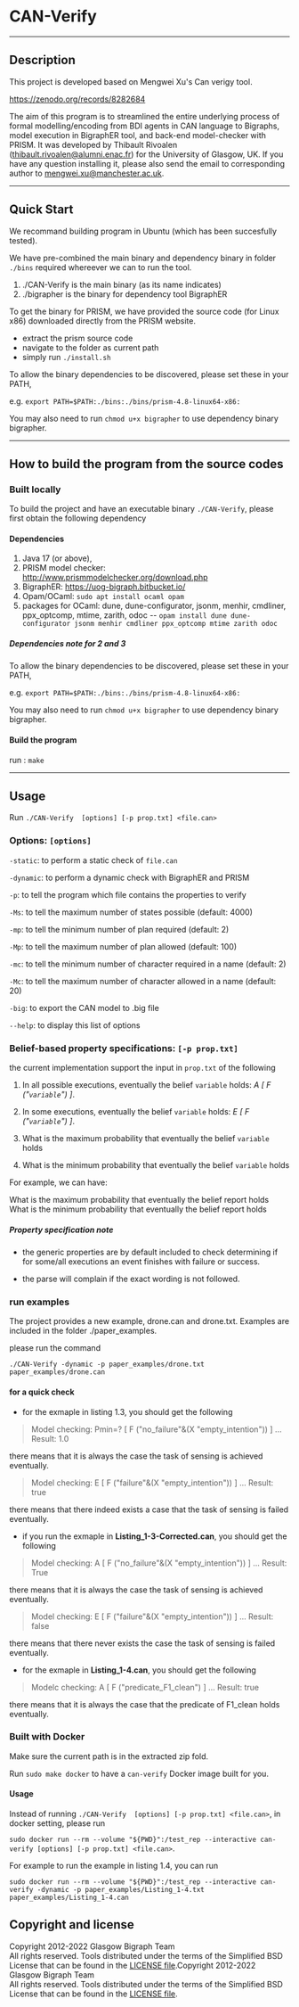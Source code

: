 # CAN-Verify

---

## Description

This project is developed based on Mengwei Xu's Can verigy tool. 

https://zenodo.org/records/8282684

The aim of this program is to streamlined the entire underlying process of formal modelling/encoding from BDI agents in CAN language to Bigraphs, model execution in BigraphER tool, and back-end model-checker with PRISM. It was developed by Thibault Rivoalen ([thibault.rivoalen@alumni.enac.fr](mailto:thibault.rivoalen@alumni.enac.fr)) for the University of Glasgow, UK. If you have any question installing it, please also send the email to corresponding author to mengwei.xu@manchester.ac.uk. 

---
## Quick Start


We recommand building program in Ubuntu (which has been succesfully tested).


We have pre-combined the main binary and dependency binary in folder ```./bins``` required whereever we can to run the tool.

1. ./CAN-Verify is the main binary (as its name indicates)
2. ./bigrapher is the binary for dependency tool BigraphER




To get the binary for PRISM, we have provided the source code (for Linux x86) downloaded directly from the PRISM website.

- extract the prism source code
- navigate to the folder as current path
- simply run ```./install.sh``` 


To allow the binary dependencies to be discovered, please set these in your PATH, 

e.g. ```export PATH=$PATH:./bins:./bins/prism-4.8-linux64-x86: ```

You may also need to run ```chmod u+x bigrapher``` to use dependency binary bigrapher. 




---

## How to build the program from the source codes



### Built locally

To build the project and have an executable binary ```./CAN-Verify```, please first obtain the following dependency

#### Dependencies
1. Java 17 (or above), 
2. PRISM model checker: http://www.prismmodelchecker.org/download.php
3. BigraphER: https://uog-bigraph.bitbucket.io/
4. Opam/OCaml: ```sudo apt install ocaml opam```
5. packages for OCaml: dune, dune-configurator, jsonm, menhir, cmdliner, ppx_optcomp, mtime, zarith, odoc -- ```opam install dune dune-configurator jsonm menhir cmdliner ppx_optcomp mtime zarith odoc```


##### Dependencies note for 2 and 3


To allow the binary dependencies to be discovered, please set these in your PATH, 

e.g. ```export PATH=$PATH:./bins:./bins/prism-4.8-linux64-x86: ```

You may also need to run ```chmod u+x bigrapher``` to use dependency binary bigrapher. 

#### Build the program

run : ``` make ```  



---


## Usage


Run ```./CAN-Verify  [options] [-p prop.txt] <file.can>```

### Options: ``` [options] ```

```-static```: to perform a static check of ```file.can``` 

```-dynamic```: to perform a dynamic check with BigraphER and PRISM   

```-p```: to tell the program which file contains the properties to verify  

```-Ms```: to tell the maximum number of states possible (default: 4000)  

```-mp```: to tell the minimum number of plan required (default: 2)  

```-Mp```: to tell the maximum number of plan allowed (default: 100)  

```-mc```: to tell the minimum number of character required in a name (default: 2)  

```-Mc```: to tell the maximum number of character allowed in a name (default: 20)

```-big```:  to export the CAN model to .big file

```--help```:  to display this list of options

### Belief-based property specifications: ``` [-p prop.txt] ```

the current implementation support the input in ```prop.txt``` of the following 

1. In all possible executions, eventually the belief ```variable``` holds: *A [ F ("```variable```") ]*.
2. In some executions, eventually the belief ```variable``` holds: *E [ F ("```variable```") ]*.

1. What is the maximum probability that eventually the belief ```variable``` holds
2. What is the minimum probability that eventually the belief ```variable``` holds

For example, we can have:

What is the maximum probability that eventually the belief report holds
What is the minimum probability that eventually the belief report holds



##### Property specification note
- the generic properties are by default included to check determining if for some/all executions an event finishes with failure or success.

- the parse will complain if the exact wording is not followed.


### run examples
The project provides a new example, drone.can and drone.txt. Examples are included in the folder ./paper_examples. 

please run the command


```./CAN-Verify -dynamic -p paper_examples/drone.txt paper_examples/drone.can```

#### for a quick check

- for the exmaple in listing 1.3, you should get the following

> Model checking: Pmin=? [ F ("no_failure"&(X "empty_intention")) ] ... Result: 1.0

there means that it is always the case the task of sensing is achieved eventually.

> Model checking: E [ F ("failure"&(X "empty_intention")) ] ... Result: true

there means that there indeed exists a case that the task of sensing is failed eventually.


- if you run the exmaple in **Listing_1-3-Corrected.can**, you should get the following

> Model checking: A [ F ("no_failure"&(X "empty_intention")) ] ... Result: True

there means that it is always the case the task of sensing is achieved eventually.


> Model checking: E [ F ("failure"&(X "empty_intention")) ] ... Result: false

there means that there never exists the case the task of sensing is failed eventually.

- for the exmaple in **Listing_1-4.can**, you should get the following

> Modelc checking: A [ F ("predicate_F1_clean") ] ... Result: true

there means that it is always the case that the predicate of F1_clean holds eventually. 




### Built with Docker

Make sure the current path is in the extracted zip fold.

Run ```sudo make docker``` to have a ```can-verify``` Docker image built for you. 


#### Usage 

Instead of running ```./CAN-Verify  [options] [-p prop.txt] <file.can>```, in docker setting, please run 


```sudo docker run --rm --volume "${PWD}":/test_rep --interactive can-verify [options] [-p prop.txt] <file.can>```.

For example to run the example in listing 1.4, you can run

```sudo docker run --rm --volume "${PWD}":/test_rep --interactive can-verify -dynamic -p paper_examples/Listing_1-4.txt paper_examples/Listing_1-4.can```



## Copyright and license
Copyright 2012-2022 Glasgow Bigraph Team  
All rights reserved. Tools distributed under the terms of the Simplified BSD License that can be found in the [LICENSE file](LICENSE.md).Copyright 2012-2022 Glasgow Bigraph Team  
All rights reserved. Tools distributed under the terms of the Simplified BSD License that can be found in the [LICENSE file](LICENSE.md).
